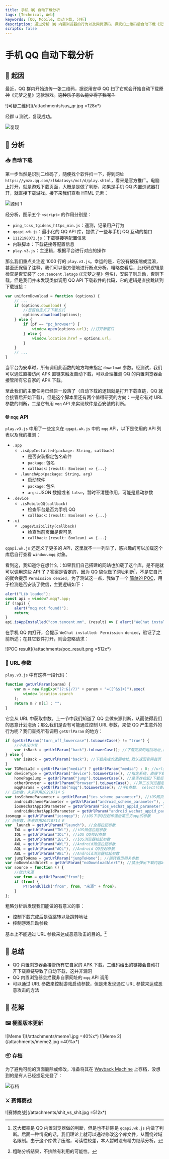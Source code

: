 ```yaml
---
title: 手机 QQ 自动下载分析
tags: [Technical, Web]
keywords: [QQ, Mobile, 自动下载, 分析]
description: 通过分析 QQ 内置浏览器的行为以及网页源码，探究扫二维码后自动下载《元梦之星》的原理以及可能的漏洞。
scripts: false
---
```


# 手机 QQ 自动下载分析

## 🤔 起因

最近，QQ 群内开始流传一张二维码，据说用安卓 QQ 扫了它就会开始自动下载~~原神~~《元梦之星》这款游戏。~~这种乐子怎么能少得了我呢？~~

![可疑二维码](/attachments/sus_qr.jpg =128x*)

经群 u 测试，复现成功。

![复现](/attachments/replicating.jpg)

## 🧐 分析

### 📥 自动下载

第一步当然是识别二维码了，随便找个软件扫一下，得到网址 `https://ymzx.qq.com/zlkdatasys/mct/d/play.shtml`，看来是官方推广。电脑上打开，就是游戏下载页面，大概是是做了判断，如果是手机 QQ 内置浏览器打开，就直接下载游戏。接下来我们查看 HTML 元素：

![源码 1](/attachments/mqq_src1.jpg)

经分析，图示五个 `<script>` 的作用分别是：

- `ping_tcss_tgideas_https_min.js`：遥测，记录用户行为
- `qqapi.wk.js`：最小化的 QQ API 库，提供了一些与手机 QQ 互动的接口
- `1112198072.js`：下载链接等配置信息
- 内联脚本：下载链接等配置信息
- `play.v3.js`：主逻辑，根据平台进行对应的操作

那么我们重点关注近 1000 行的 `play.v3.js`。幸运的是，它没有被压缩或混淆，甚至还保留了注释，我们可以很方便地进行断点分析。粗略查看后，此代码逻辑是检查是否安装了 `com.tencent.letsgo` (《元梦之星》包名)，安装了则启动，否则下载。但是我们并未发现类似调用 QQ API 下载软件的代码，它的逻辑是直接跳转到下载链接：

```javascript
var uniformDownload = function (options) {
    // ...
    if (options.download) {
        //是否自定义了下载方式
        options.download(options);
    } else {
        if (pf == "pc_browser") {
            window.open(options.url); //打开新窗口
        } else {
            window.location.href = options.url;
        }
    }
    // ...
}
```

当平台为安卓时，所有调用此函数的地方均未指定 `download` 参数。经测试，我们可以通过直接访问 APK 直链来触发自动下载，可以合理推测 QQ 的内置浏览器会接管所有它自家的 APK 下载。

至此我们的主要任务已经告一段落了（自动下载的逻辑就是打开下载直链，QQ 就会接管后开始下载），但是这个脚本里还有两个值得研究的方向：一是它有对 URL 参数的判断，二是它有用 `mqq` API 来实现软件是否安装的判断。

### 🌐 `mqq` API

`play.v3.js` 中用了一些定义在 `qqapi.wk.js` 中的 `mqq` API，以下是使用的 API 列表以及我的推测：

- `.app`
    - `.isAppInstalled(package: String, callback)`
        - 是否安装指定包名软件
        - `package`: 包名
        - `callback`: `(result: Boolean) => {...}`
    - `.launchApp(package: String, arg)`
        - 启动软件
        - `package`: 包名
        - `args`: JSON 数据或者 `false`，暂时不清楚作用，可能是启动参数
- `.device`
    - `.isMobileQQ(callback)`
        - 检查平台是否为手机 QQ
        - `callback`: `(result: Boolean) => {...}`
- `.ui`
    - `.pageVisibility(callback)`
        - 检查当前页面是否可见
        - `callback`: `(result: Boolean) => {...}`

`qqapi.wk.js` 还定义了更多的 API，这里就不一一列举了，感兴趣的可以加载这个库后自行查看 `window.mqq` 对象。

看到这，我知道你在想什么：如果我们自己搭建的网站也加载了这个库，是不是就可以调用这些 API 了？答案是否定的，因为 QQ 貌似做了网址判断[^1]，不是它自己的就会提示 `Permission denied`。为了测试这一点，我做了一个 [简单的 POC](/notes/mqq_test)，用于检测是否安装了微信，主要逻辑如下：

```javascript
alert("Lib loaded");
const api = window?.mqq?.app;
if (!api) {
    alert("mqq not found!");
    return;
}
api.isAppInstalled("com.tencent.mm", (result) => { alert("WeChat installed: " + result); });
```

在手机 QQ 内打开，会提示 `WeChat installed: Permission denied`，验证了之前所述；在其它软件打开，则会忽略请求：

![POC result](/attachments/poc_result.png =512x*)

### 🔗 URL 参数

`play.v3.js` 中有这样一段代码：

```javascript
function getUrlParam(param) {
    var m = new RegExp("(?:&|/?)" + param + "=([^&$]+)").exec(
        window.location.search
    );
    return m ? m[1] : "";
}
```

它会从 URL 中获取参数。上一节中我们知道了 QQ 会做来源判断，从而使得我们的恶意计划泡汤；那么我们是否有可能通过控制 URL 参数，来使 QQ 产生意外的行为呢？我们查找所有调用 `getUrlParam` 的地方：

```javascript
if (getUrlParam("turn_off_lowercase").toLowerCase() != "true") {
    //不关闭小写
    var isBack = getUrlParam("back").toLowerCase(); //下载完成的返回地址,默认返回官网首页
} else {
    var isBack = getUrlParam("back"); //下载完成的返回地址,默认返回官网首页
}
var TGMediaId = getUrlParam("media") ? getUrlParam("media") : 0; //url传过来的渠道id
var deviceType = getUrlParam("device").toLowerCase(), //指定系统，直接下载，不拉起，auto为自动识别当前手机系统下载。
    homePageJump = getUrlParam("jump").toLowerCase(), //是否在拉起/下载后跳转到“跳转页”
    otherBrowser = getUrlParam("browser").toLowerCase(), //第三方浏览器是否启用拉起，auto启用
    mqqParams = getUrlParam("mqq").toLowerCase(); //手Q参数， select代表出现两个选择按钮
// 旧参数，未来弃用20210714 S
var iosSchemeParameter = getUrlParam("ios_scheme_parameter"), //iOS网页拉起，Scheme 参数
    androidSchemeParameter = getUrlParam("android_scheme_parameter"), //Android网页拉起， Scheme 参数
    iosWechatAppIdParameter = getUrlParam("ios_wechat_appid_parameter"), //ios下微信通过appid拉起游戏时传递给第三方app的参数
    androidWechatAppIdParameter = getUrlParam("android_wechat_appid_parameter"); //android下微信通过appid拉起游戏时传递给第三方app的参数
iosmqqp = getUrlParam("iosmqqp"); //iOS下手Q拉起传递给第三方app的参数
// 旧参数，未来弃用20210714 E
var _launch = getUrlParam("launch"), //全局拉起参数
    IWL = getUrlParam("IWL"), //iOS微信拉起参数
    IQL = getUrlParam("IQL"), //iOS QQ拉起参数
    IBL = getUrlParam("IBL"), //iOS浏览器拉起参数
    AWL = getUrlParam("AWL"), //Android微信拉起参数
    AQL = getUrlParam("AQL"), //Android QQ拉起参数
    ABL = getUrlParam("ABL"); //Android浏览器拉起参数
var jumpToHome = getUrlParam("jumpToHome"); //跳转首页相关参数
var noDownloadAlert = getUrlParam("noDownloadAlert"); //禁止弹出下载内容alert
var source = function () {
    //统计来源
    var from = getUrlParam("from");
    if (from) {
        PTTSendClick("from", from, "来源" + from);
    }
};
```

粗略分析后发现我们能做的有意义的事：

- 控制下载完成后是否跳转以及跳转地址
- 控制游戏启动参数

基本上不能通过 URL 参数来达成恶意攻击的目的。[^2]

## 📃 总结

- QQ 内置浏览器会接管所有它自家的 APK 下载，二维码给出的链接会自动打开下载直链导致了自动下载，这并非漏洞
- QQ 内置浏览器会拦截非自家网址的 `mqq` API 调用
- 可以通过 URL 参数来控制游戏启动参数，但是未发现通过 URL 参数来达成恶意攻击的方法

## 🌸 花絮

### 🖼️ 梗图版本更新

![Meme 1](/attachments/meme1.jpg =40%x*) ![Meme 2](/attachments/meme2.jpg =40%x*)

### 📦 存档

为了避免可能的页面删除或修改，准备将其在 [Wayback Machine](https://web.archive.org/) 上存档，没想到的是有人已经捷足先登了：

![存档](/attachments/web_archive.jpg)

### ⚔️ 赛博商战

![赛博商战](/attachments/shit_vs_shit.jpg =512x*)

[^1]: 这大概率是 QQ 内置浏览器做的判断，但是也不排除是 `qqapi.wk.js` 内做了判断。后面一种情况的话，我们理论上就可以通过修改这个库文件，从而绕过域名限制。由于这个库做了压缩，可读性较差，本人暂时没有精力继续分析。

[^2]: 粗略分析结果，不排除有利用的可能性。

